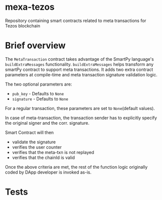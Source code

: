 # mexa-tezos

Repository containing smart contracts related to meta transactions for Tezos blockchain

# Brief overview

The `MetaTransaction` contract takes advantage of the SmartPy language's `buildExtraMessages` functionality.
`buildExtraMessages` helps transform any smartPy contract to support meta transactions. It adds two extra contract parameters at compile-time and meta transaction signature validation logic.

The two optional parameters are:

- `pub_key` - Defaults to `None`
- `signature` - Defaults to `None`

For a regular transaction, these parameters are set to `None`(default values).

In case of meta-transaction, the transaction sender has to explicitly specify the original signer and the corr. signature.

Smart Contract will then

- validate the signature
- verifies the user counter
- verifies that the meta-txn is not replayed
- verifies that the chainId is valid

Once the above criteria are met, the rest of the function logic originally coded by DApp developer is invoked as-is.

# Tests
